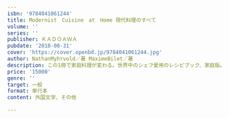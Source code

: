 ```yaml
---
isbn: '9784041061244'
title: Modernist　Cuisine　at　Home 現代料理のすべて
volume: ''
series: ''
publisher: ＫＡＤＯＡＷＡ
pubdate: '2018-08-31'
cover: 'https://cover.openbd.jp/9784041061244.jpg'
author: NathanMyhrvold／著 MaximeBilet／著
description: この1冊で家庭料理が変わる。世界中のシェフ愛用のレシピブック、家庭版。
price: '15000'
genre: ''
target: 一般
format: 単行本
content: 外国文学、その他

---
```

